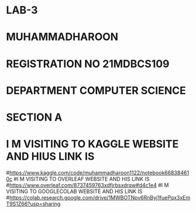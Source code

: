 # LAB-3
# MUHAMMADHAROON
# REGISTRATION NO 21MDBCS109
# DEPARTMENT COMPUTER SCIENCE
# SECTION A
# I M VISITING TO KAGGLE WEBSITE AND HIUS LINK IS
#https://www.kaggle.com/code/muhammadharoon1122/notebook668384610c
#I M VISITING TO OVERLEAF WEBSITE AND HIS LINK IS
#https://www.overleaf.com/8737459763xdfjrbsxdrqw#d4c1e4
#I M VISITING TO GOOGLECOLAB WEBSITE AND HIS LINK IS
#https://colab.research.google.com/drive/1MWBOTNpv6RnByj1fuePqx3xEmT9S1Z66?usp=sharing
